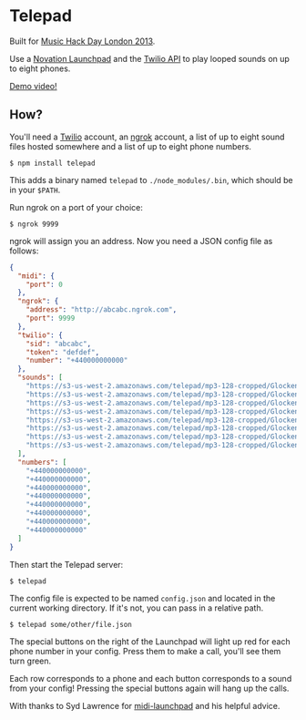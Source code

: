 # Telepad

Built for [Music Hack Day London 2013][mhd].

Use a [Novation Launchpad][launchpad] and the [Twilio API][twilio_api] to play
looped sounds on up to eight phones.

[Demo video!](https://vimeo.com/81316344)

## How?

You'll need a [Twilio][twilio] account, an [ngrok][ngrok] account, a list of up
to eight sound files hosted somewhere and a list of up to eight phone numbers.

```
$ npm install telepad
```

This adds a binary named `telepad` to `./node_modules/.bin`, which should be in your `$PATH`.

Run ngrok on a port of your choice:

```
$ ngrok 9999
```

ngrok will assign you an address. Now you need a JSON config file as follows:

```json
{
  "midi": {
    "port": 0
  },
  "ngrok": {
    "address": "http://abcabc.ngrok.com",
    "port": 9999
  },
  "twilio": {
    "sid": "abcabc",
    "token": "defdef",
    "number": "+440000000000"
  },
  "sounds": [
    "https://s3-us-west-2.amazonaws.com/telepad/mp3-128-cropped/Glockenspiel+A1.mp3",
    "https://s3-us-west-2.amazonaws.com/telepad/mp3-128-cropped/Glockenspiel+B1.mp3",
    "https://s3-us-west-2.amazonaws.com/telepad/mp3-128-cropped/Glockenspiel+D1.mp3",
    "https://s3-us-west-2.amazonaws.com/telepad/mp3-128-cropped/Glockenspiel+D2.mp3",
    "https://s3-us-west-2.amazonaws.com/telepad/mp3-128-cropped/Glockenspiel+E1.mp3",
    "https://s3-us-west-2.amazonaws.com/telepad/mp3-128-cropped/Glockenspiel+E2.mp3",
    "https://s3-us-west-2.amazonaws.com/telepad/mp3-128-cropped/Glockenspiel+F%231.mp3",
    "https://s3-us-west-2.amazonaws.com/telepad/mp3-128-cropped/Glockenspiel+F%232.mp3"
  ],
  "numbers": [
    "+440000000000",
    "+440000000000",
    "+440000000000",
    "+440000000000",
    "+440000000000",
    "+440000000000",
    "+440000000000",
    "+440000000000"
  ]
}
```

Then start the Telepad server:

```
$ telepad
```

The config file is expected to be named `config.json` and located in the
current working directory. If it's not, you can pass in a relative path.

```
$ telepad some/other/file.json
```

The special buttons on the right of the Launchpad will light up red for each
phone number in your config. Press them to make a call, you'll see them turn
green.

Each row corresponds to a phone and each button corresponds to a
sound from your config! Pressing the special buttons again will hang up the
calls.

With thanks to Syd Lawrence for [midi-launchpad][nml] and his helpful advice.

[mhd]: http://london.musichackday.org/2013
[launchpad]: http://global.novationmusic.com/midi-controllers-digital-dj/launchpad
[twilio_api]: https://www.twilio.com/docs
[twilio]: https://www.twilio.com
[ngrok]: https://ngrok.com/
[nml]: http://sydlawrence.github.io/node-midi-launchpad/
